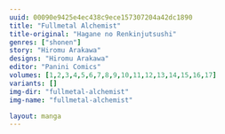 ```yaml
---
uuid: 00090e9425e4ec438c9ece157307204a42dc1890
title: "Fullmetal Alchemist"
title-original: "Hagane no Renkinjutsushi"
genres: ["shonen"]
story: "Hiromu Arakawa"
designs: "Hiromu Arakawa"
editor: "Panini Comics"
volumes: [1,2,3,4,5,6,7,8,9,10,11,12,13,14,15,16,17]
variants: []
img-dir: "fullmetal-alchemist"
img-name: "fullmetal-alchemist"

layout: manga
---
```

